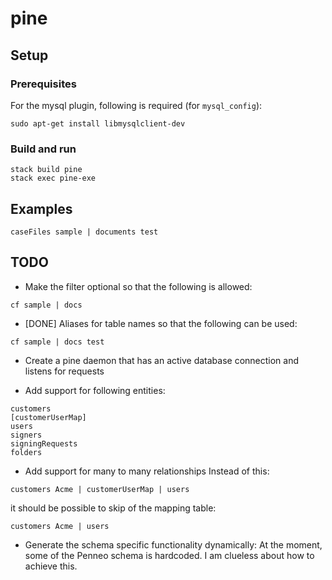 # pine

## Setup

### Prerequisites

For the mysql plugin, following is required (for `mysql_config`):
```
sudo apt-get install libmysqlclient-dev
```

### Build and run

```
stack build pine
stack exec pine-exe
```


## Examples

```
caseFiles sample | documents test
```

## TODO

- Make the filter optional so that the following is allowed:

```
cf sample | docs
```

- [DONE] Aliases for table names so that the following can be used:

```
cf sample | docs test
```

- Create a pine daemon that has an active database connection and listens for requests

- Add support for following entities:

```
customers
[customerUserMap]
users
signers
signingRequests
folders
```

- Add support for many to many relationships
Instead of this:

```
customers Acme | customerUserMap | users
```

it should be possible to skip of the mapping table:

```
customers Acme | users
```

- Generate the schema specific functionality dynamically:
At the moment, some of the Penneo schema is hardcoded. I am clueless about how to achieve this. 
